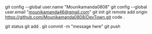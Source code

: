 git config --global user.name "Mounikamanda0808"
git config --global user.email "mounikamanda46@gmail.com"
git init
git remote add origin https://github.com/Mounikamanda0808/DevTown.git
code .

git status
git add .
git commit -m "message here"
git push 